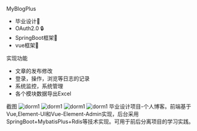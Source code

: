 MyBlogPlus

   

- 毕业设计💼
- OAuth2.0 🔒
- SpringBoot框架🎨
- vue框架🎄

实现功能

- 文章的发布修改  
- 登录，操作，浏览等日志的记录  
- 系统监控，系统管理 
- 各个模块数据导出Excel

截图
![dorm1](http://image.guohuaijian.com/TIM%E5%9B%BE%E7%89%8720200412153939.png )
![dorm1](http://image.guohuaijian.com/TIM%E5%9B%BE%E7%89%8720200412154243.png  )
![dorm1](http://image.guohuaijian.com/TIM%E5%9B%BE%E7%89%8720200412154312.png )
![dorm1](http://image.guohuaijian.com/TIM%E5%9B%BE%E7%89%8720200412154402.png )
毕业设计项目-个人博客。前端基于Vue,Element-UI和Vue-Element-Admin实现，后台采用SpringBoot+MybatisPlus+Rdis等技术实现。可用于前后分离项目的学习实践。






